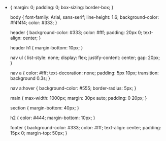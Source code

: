 * {
    margin: 0;
    padding: 0;
    box-sizing: border-box;
  }
  
  body {
    font-family: Arial, sans-serif;
    line-height: 1.6;
    background-color: #f4f4f4;
    color: #333;
  }
  
 
  header {
    background-color: #333;
    color: #fff;
    padding: 20px 0;
    text-align: center;
  }
  
  header h1 {
    margin-bottom: 10px;
  }
  
  nav ul {
    list-style: none;
    display: flex;
    justify-content: center;
    gap: 20px;
  }
  
  nav a {
    color: #fff;
    text-decoration: none;
    padding: 5px 10px;
    transition: background 0.3s;
  }
  
  nav a:hover {
    background-color: #555;
    border-radius: 5px;
  }
  
  
  main {
    max-width: 1000px;
    margin: 30px auto;
    padding: 0 20px;
  }
  
  section {
    margin-bottom: 40px;
  }
  
  h2 {
    color: #444;
    margin-bottom: 10px;
  }
  
  
  footer {
    background-color: #333;
    color: #fff;
    text-align: center;
    padding: 15px 0;
    margin-top: 50px;
  }
